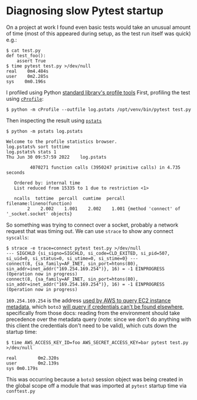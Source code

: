 # Diagnosing slow Pytest startup

On a project at work I found even basic tests would take an unusual amount of
time (most of this appeared during setup, as the test run itself was quick)
e.g.:

``` console
$ cat test.py
def test_foo():
    assert True
$ time pytest test.py >/dev/null
real    0m4.484s
user    0m2.285s
sys    0m0.196s
```

I profiled using Python [standard library's profile
tools](https://docs.python.org/3/library/profile.html) First, profiling the test
using
[`cProfile`](https://docs.python.org/3/library/profile.html#module-cProfile):

``` console
$ python -m cProfile --outfile log.pstats /opt/venv/bin/pytest test.py
```

Then inspecting the result using
[`pstats`](https://docs.python.org/3/library/profile.html#module-pstats)

```console
$ python -m pstats log.pstats
```

```
Welcome to the profile statistics browser.
log.pstats% sort tottime
log.pstats% stats 1
Thu Jun 30 09:57:59 2022    log.pstats

         4070271 function calls (3950247 primitive calls) in 4.735 seconds

   Ordered by: internal time
   List reduced from 15335 to 1 due to restriction <1>

   ncalls  tottime  percall  cumtime  percall filename:lineno(function)
        2    2.002    1.001    2.002    1.001 {method 'connect' of '_socket.socket' objects}
```

So something was trying to connect over a socket, probably a network request
that was timing out. We can use `strace` to show any connect `syscalls`:

```console
$ strace -e trace=connect pytest test.py >/dev/null
--- SIGCHLD {si_signo=SIGCHLD, si_code=CLD_EXITED, si_pid=507, si_uid=0, si_status=0, si_utime=0, si_stime=0} ---
connect(8, {sa_family=AF_INET, sin_port=htons(80), sin_addr=inet_addr("169.254.169.254")}, 16) = -1 EINPROGRESS (Operation now in progress)
connect(8, {sa_family=AF_INET, sin_port=htons(80), sin_addr=inet_addr("169.254.169.254")}, 16) = -1 EINPROGRESS (Operation now in progress)
```

`169.254.169.254` is the address [used by AWS to query EC2 instance
metadata](https://docs.aws.amazon.com/AWSEC2/latest/UserGuide/ec2-instance-metadata.html),
which `boto3` [will query if credentials can't be found
elsewhere](https://boto3.amazonaws.com/v1/documentation/api/1.18.3/guide/credentials.html#configuring-credentials),
specifically from those docs: reading from the environment should take
precedence over the metadata query (note: since we don't do anything with this
client the credentials don't need to be valid), which cuts down the startup
time:
    
```console
$ time AWS_ACCESS_KEY_ID=foo AWS_SECRET_ACCESS_KEY=bar pytest test.py >/dev/null

real        0m2.320s
user        0m2.139s
sys 0m0.179s
```

This was occurring because a `boto3` session object was being created in the
global scope off a module that was imported at `pytest` startup time via
`conftest.py`
